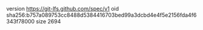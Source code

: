 version https://git-lfs.github.com/spec/v1
oid sha256:b757a089753cc8488d5384416703bed99a3dcbd4e4f5e2156fda4f6343f78000
size 2694
